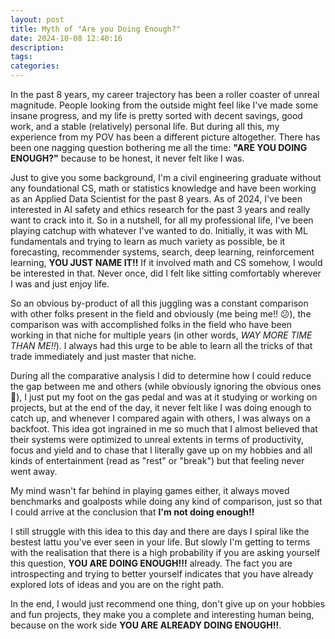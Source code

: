 ```yaml
---
layout: post
title: Myth of "Are you Doing Enough?"
date: 2024-10-08 12:40:16
description:
tags:
categories:
---
```


In the past 8 years, my career trajectory has been a roller coaster of unreal magnitude. People looking from the outside might feel like I've made some insane progress, and my life is pretty sorted with decent savings, good work, and a stable (relatively) personal life. But during all this, my experience from my POV has been a different picture altogether. There has been one nagging question bothering me all the time: **"ARE YOU DOING ENOUGH?"** because to be honest, it never felt like I was.

Just to give you some background, I'm a civil engineering graduate without any foundational CS, math or statistics knowledge and have been working as an Applied Data Scientist for the past 8 years. As of 2024, I've been interested in AI safety and ethics research for the past 3 years and really want to crack into it. So in a nutshell, for all my professional life, I've been playing catchup with whatever I've wanted to do. Initially, it was with ML fundamentals and trying to learn as much variety as possible, be it forecasting, recommender systems, search, deep learning, reinforcement learning, **YOU JUST NAME IT!!** If it involved math and CS somehow, I would be interested in that. Never once, did I felt like sitting comfortably wherever I was and just enjoy life.

So an obvious by-product of all this juggling was a constant comparison with other folks present in the field and obviously (me being me!! 😕), the comparison was with accomplished folks in the field who have been working in that niche for multiple years (in other words, _WAY MORE TIME THAN ME!!_). I always had this urge to be able to learn all the tricks of that trade immediately and just master that niche.

During all the comparative analysis I did to determine how I could reduce the gap between me and others (while obviously ignoring the obvious ones 🤪), I just put my foot on the gas pedal and was at it studying or working on projects, but at the end of the day, it never felt like I was doing enough to catch up, and whenever I compared again with others, I was always on a backfoot. This idea got ingrained in me so much that I almost believed that their systems were optimized to unreal extents in terms of productivity, focus and yield and to chase that I literally gave up on my hobbies and all kinds of entertainment (read as "rest" or "break") but that feeling never went away.

My mind wasn't far behind in playing games either, it always moved benchmarks and goalposts while doing any kind of comparison, just so that I could arrive at the conclusion that **I'm not doing enough!!**

I still struggle with this idea to this day and there are days I spiral like the bestest lattu you've ever seen in your life. But slowly I'm getting to terms with the realisation that there is a high probability if you are asking yourself this question, **YOU ARE DOING ENOUGH!!!** already. The fact you are introspecting and trying to better yourself indicates that you have already explored lots of ideas and you are on the right path.

In the end, I would just recommend one thing, don't give up on your hobbies and fun projects, they make you a complete and interesting human being, because on the work side **YOU ARE ALREADY DOING ENOUGH!!**.
